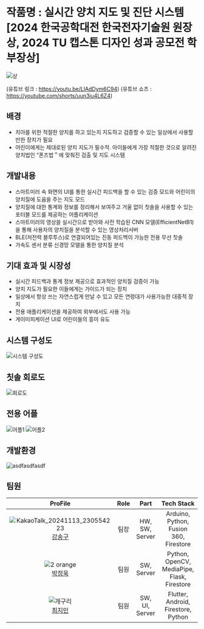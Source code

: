 # 작품명 :  실시간 양치 지도 및 진단 시스템[2024 한국공학대전 한국전자기술원 원장상, 2024 TU 캡스톤 디자인 성과 공모전 학부장상]

![상](https://github.com/user-attachments/assets/a814589a-1f74-4904-8524-a350922cf005)

(유튜브 링크 : https://youtu.be/LlAdDym6C94)
(유튜브 쇼츠 : https://youtube.com/shorts/uun3iu4L6Z4)

## 배경

- 치아를 위한 적절한 양치를 하고 있는지 지도하고 검증할 수 있는 일상에서 사용할 만한 장치가 필요
- 어린이에게는 제대로된 양치 지도가 필수적. 아이들에게 가장 적절한 것으로 알려진 양치법인 “폰즈법＂에 맞춰진 검출 및 지도 시스템

## 개발내용

- 스마트미러 속 화면의 UI를 통한 실시간 피드백을 할 수 있는 검증 모드와 어린이의 양치질에 도움을 주는 지도 모드
- 양치질에 대한 통계와 정보를 정리해서 보여주고 거울 없이 칫솔을 사용할 수 있는 포터블 모드를 제공하는 어플리케이션
- 스마트미러의 영상을 실시간으로 받아와 사전 학습된 CNN 모델(EfficientNetB1)을 통해 사용자의 양치질을 분석할 수 있는 영상처리서버
- BLE(저전력 블루투스)로 연결되어있는 진동 피드백이 가능한 전용 무선 칫솔
- 가속도 센서 분류 신경망 모델을 통한 양치질 분석

## 기대 효과 및 시장성

- 실시간 피드백과 통계 정보 제공으로 효과적인 양치질 검증이 가능
- 양치 지도가 필요한 이들에게는 가이드가 되는 장치
- 일상에서 항상 쓰는 자연스럽게 만날 수 있고 모든 연령대가 사용가능한 대중적 장치
- 전용 애플리케이션을 제공하여 외부에서도 사용 가능
- 게이미피케이션 UI로 어린이들의 흥미 유도

## 시스템 구성도
![시스템 구성도](https://github.com/user-attachments/assets/028dadc5-6d6b-4a2b-91a0-276c37903f63)

## 칫솔 회로도
![회로도](https://github.com/user-attachments/assets/0c68472f-d26f-443a-a69b-75f0db8761e3)

## 전용 어플
![어플1](https://github.com/user-attachments/assets/52f042be-7e70-4e87-86a5-438b254c902d)
![어플2](https://github.com/user-attachments/assets/e957637d-43e5-4b1f-b269-a841ec0cd970)

## 개발환경

![asdfasdfasdf](https://github.com/Throwball99/2023ESWContest_free_1042/assets/143514249/6dd87b23-9965-4dc2-b8c8-5f65e151b917)

## 팀원

| ProFile | Role | Part | Tech Stack |
|:--------:|:--------:|:--------:|:--------:|
| ![KakaoTalk_20241113_230554223](https://github.com/user-attachments/assets/986e1819-2d0d-4715-97ce-590ea6495421) <br> [강송구](https://github.com/Throwball99) |   팀장  |   HW, SW, Server |   Arduino, Python, Fusion 360, Firestore |
| ![2 orange](https://github.com/Throwball99/2023ESWContest_free_1042/assets/143514249/c9eadced-f7e2-419b-a819-1612bf5ea15a) <br>  [박정욱]( https://github.com/wjddnr0920)  |   팀원  |   SW, Server  |   Python, OpenCV, MediaPipe, Flask, Firestore  |
|   ![개구리](https://github.com/Throwball99/2023ESWContest_free_1042/assets/143514249/69319bbd-74bb-40c1-92d8-ae96e23b3500) <br> [최지민](https://github.com/irmu98)    |   팀원  |   SW, UI, Server  |   Flutter, Android, Firestore, Python   |
